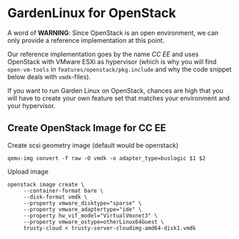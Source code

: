 # GardenLinux for OpenStack

A word of **WARNING**: Since OpenStack is an open environment, we can only provide a reference implementation at this point.

Our reference implementation goes by the name _CC EE_ and uses OpenStack with VMware ESXi as hypervisor (which is why you will find `open-vm-tools` in `features/openstack/pkg.include` and why the code snippet below deals with `vmdk`-files).

If you want to run Garden Linux on OpenStack, chances are high that you will have to create your own feature set that matches your environment and your hypervisor.

## Create OpenStack Image for CC EE

Create scsi geometry image (default would be openstack)
```
qemu-img convert -f raw -O vmdk -o adapter_type=buslogic $1 $2
```

Upload image
```
openstack image create \
     --container-format bare \
     --disk-format vmdk \
     --property vmware_disktype="sparse" \
     --property vmware_adaptertype="ide" \
     --property hw_vif_model="VirtualVmxnet3" \
     --property vmware_ostype=otherLinux64Guest \
     trusty-cloud < trusty-server-cloudimg-amd64-disk1.vmdk 